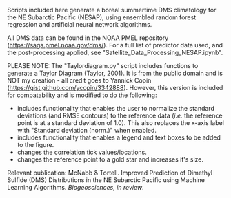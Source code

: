 Scripts included here generate a boreal summertime DMS climatology for the NE Subarctic Pacific (NESAP), using ensembled random forest regression and artificial neural network algorithms. 

All DMS data can be found in the NOAA PMEL repository (https://saga.pmel.noaa.gov/dms/). For a full list of predictor data used, and the post-processing applied, see "Satellite_Data_Processing_NESAP.ipynb".

PLEASE NOTE: 
The "Taylordiagram.py" script includes functions to generate a Taylor Diagram (Taylor, 2001). It is from the public domain and is NOT my creation - all credit goes to Yannick Copin (https://gist.github.com/ycopin/3342888). However, this version is included for compatability and is modified to do the following:
- includes functionality that enables the user to normalize the standard deviations (and RMSE contours) to the reference data (*i.e.* the reference point is at a standard deviation of 1.0). This also replaces the x-axis label with "Standard deviation (norm.)" when enabled.
- includes functionality that enables a legend and text boxes to be added to the figure.
- changes the correlation tick values/locations.
- changes the reference point to a gold star and increases it's size.

Relevant publication: McNabb & Tortell. Improved Prediction of Dimethyl Sulfide (DMS) Distributions in the NE Subarctic Pacific using Machine Learning Algorithms. *Biogeosciences, in review*.
